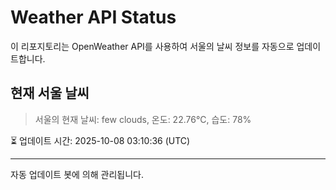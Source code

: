 
# Weather API Status

이 리포지토리는 OpenWeather API를 사용하여 서울의 날씨 정보를 자동으로 업데이트합니다.

## 현재 서울 날씨
> 서울의 현재 날씨: few clouds, 온도: 22.76°C, 습도: 78%

⏳ 업데이트 시간: 2025-10-08 03:10:36 (UTC)

---
자동 업데이트 봇에 의해 관리됩니다.

